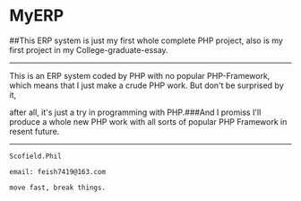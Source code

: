 # MyERP

##This ERP system is just my first whole complete PHP project, also is my first project in my College-graduate-essay.
***
  This is an ERP system coded by PHP with no popular PHP-Framework, which means that I just make a crude PHP work. But don't be surprised by it,
  
  after all, it's just a try in programming with PHP.###And I promiss I'll produce a whole new PHP work with all sorts of popular PHP Framework in resent future.
***
```
Scofield.Phil

email: feish7419@163.com

move fast, break things.
```
